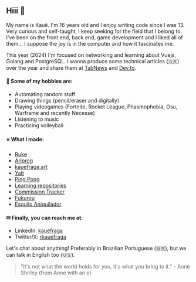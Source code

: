 ## Hiii 👋

My name is Kauê. I'm 16 years old and I enjoy writing code since I was 13. Very curious and self-taught, I keep seeking for the field that I belong to. I've been on the front end, back end, game development and I liked all of them... I suppose the joy is in the computer and how it fascinates me.

This year (2024) I'm focused on networking and learning about Vuejs, Golang and PostgreSQL. I wanna produce some technical articles (🇧🇷) over the year and share them at [TabNews](http://tabnews.com.br/kauefraga) and [Dev.to](https://dev.to/kauefraga).

#### 💜 Some of my hobbies are:

- Automating random stuff
- Drawing things (pencil/eraser and digitally)
- Playing videogames (Fortnite, Rocket League, Phasmophobia, Osu, Warframe and recently Necesse)
- Listening to music
- Practicing volleyball

#### ⭐ What I made:

- [Ruke](https://github.com/kauefraga/Ruke)
- [Ariprog](https://github.com/kauefraga/ariprog)
- [kauefraga.art](https://kauefraga.art)
- [Yalt](https://kauefraga.github.io/yalt/)
- [Ping Pong](https://github.com/kauefraga/ping-pong)
- [Learning repositories](https://github.com/kauefraga?tab=repositories&q=learning)
- [Commission Tracker](https://comms-tracker.netlify.app)
- [Fukurou](https://github.com/kauefraga/fukurou)
- [Esquilo Aniquilador](https://github.com/kauefraga/esquilo-aniquilador)

#### ✉ Finally, you can reach me at:

- LinkedIn: [kauefraga](https://linkedin.com/in/kauefraga)
- Twitter/X: [rkauefraga](https://twitter.com/rkauefraga)

Let's chat about anything! Preferably in Brazilian Portuguese (🇧🇷), but we can talk in English too (🇺🇸).

> "It's not what the world holds for you, it's what you bring to it." - Anne Shirley (from Anne with an e)
